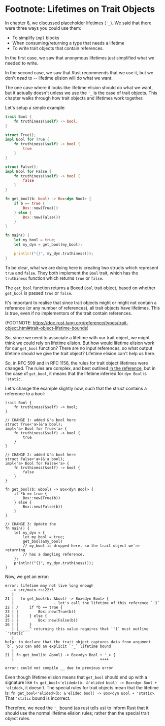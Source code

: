 # Footnote: Lifetimes on Trait Objects

In chapter 8, we discussed placeholder lifetimes (`'_`). We said that
there were three ways you could use them:

 - To simplify `impl` blocks
 - When consuming/returning a type that needs a lifetime
 - To write trait objects that contain references.

In the first case, we saw that anonymous lifetimes just simplified
what we needed to write.

In the second case, we saw that Rust recommends that we use it, but
we don't *need* to -- lifetime elision will do what we want.

The one case where it looks like lifetime elision should do what we want,
but it actually doesn't unless we use the `'_` is the case of trait objects.
This chapter walks through how trait objects and lifetimes work together.

Let's setup a simple example:

```rust
trait Bool {
    fn truthiness(&self) -> bool;
}

struct True();
impl Bool for True {
    fn truthiness(&self) -> bool {
        true
    }
}

struct False();
impl Bool for False {
    fn truthiness(&self) -> bool {
        false
    }
}

fn get_bool(b: bool) -> Box<dyn Bool> {
    if b == true {
        Box::new(True())
    } else {
        Box::new(False())
    }
}

fn main() {
    let my_bool = true;
    let my_dyn = get_bool(my_bool);

    println!("{}", my_dyn.truthiness());
}
```

To be clear, what we are doing here is creating two structs which represent
`true` and `false`. They both implement the `Bool` trait, which has
the `truthiness` function which returns `true` or `false`.

The `get_bool` function returns a Boxed `Bool` trait object, based on whether
`get_bool` is passed `true` or  `false`.

It's important to realise that since trait objects might or might not contain a
reference (or any number of references), all trait objects have lifetimes.
This is true, even if no implementors of the trait contain references.

(FOOTNOTE: https://doc.rust-lang.org/reference/types/trait-object.html#trait-object-lifetime-bounds)

So, since we need to associate a lifetime with our trait object, we might
think we could rely on lifetime elision. But how would lifetime elision
work for our `get_bool` function? There are no input references, so what
output lifetime should we give the trait object? Lifetime elision can't help
us here.

So, in RFC 599 and in RFC 1156, the rules for trait object lifetimes were changed.
The rules are complex, and best outlined [in the reference](https://doc.rust-lang.org/reference/lifetime-elision.html#default-trait-object-lifetimes),
but in the case of `get_bool`, it means that the lifetime inferred for `dyn Bool` is
`'static`.

Let's change the example slightly now, such that the struct contains a reference
to a bool:

```rust,ignore
trait Bool {
    fn truthiness(&self) -> bool;
}

// CHANGE 1: added &'a bool here
struct True<'a>(&'a bool);
impl<'a> Bool for True<'a> {
    fn truthiness(&self) -> bool {
        true
    }
}

// CHANGE 2: added &'a bool here
struct False<'a>(&'a bool);
impl<'a> Bool for False<'a> {
    fn truthiness(&self) -> bool {
        false
    }
}

fn get_bool(b: &bool) -> Box<dyn Bool> {
    if *b == true {
        Box::new(True(b))
    } else {
        Box::new(False(b))
    }
}

// CHANGE 3: Update the 
fn main() {
    let my_dyn = {
        let my_bool = true;
        get_bool(&my_bool)
        // my_bool is dropped here, so the trait object we're returning
        // has a dangling reference.
    };
    println!("{}", my_dyn.truthiness());
}
```

Now, we get an error:

```
error: lifetime may not live long enough
  --> src/main.rs:22:5
   |
21 |   fn get_bool(b: &bool) -> Box<dyn Bool> {
   |                  - let's call the lifetime of this reference `'1`
22 | /     if *b == true {
23 | |         Box::new(True(b))
24 | |     } else {
25 | |         Box::new(False(b))
26 | |     }
   | |_____^ returning this value requires that `'1` must outlive `'static`
   |
help: to declare that the trait object captures data from argument `b`, you can add an explicit `'_` lifetime bound
   |
21 | fn get_bool(b: &bool) -> Box<dyn Bool + '_> {
   |                                       ++++

error: could not compile __ due to previous error

```

Even though lifetime elision means that `get_bool` should end up with a
signature like `fn get_bool<'elided>(b: &'elided bool) -> Box<dyn Bool +
'elided>`, it doesn't. The special rules for trait objects mean that the
lifetime is: `fn get_bool<'elided>(b: &'elided bool) -> Box<dyn Bool +
'static>`. That `'static` bound is incorrect.

Therefore, we need the `'_` bound (as rust tells us) to inform Rust that it
should use the normal lifetime elision rules; rather than the special trait
object rules.

